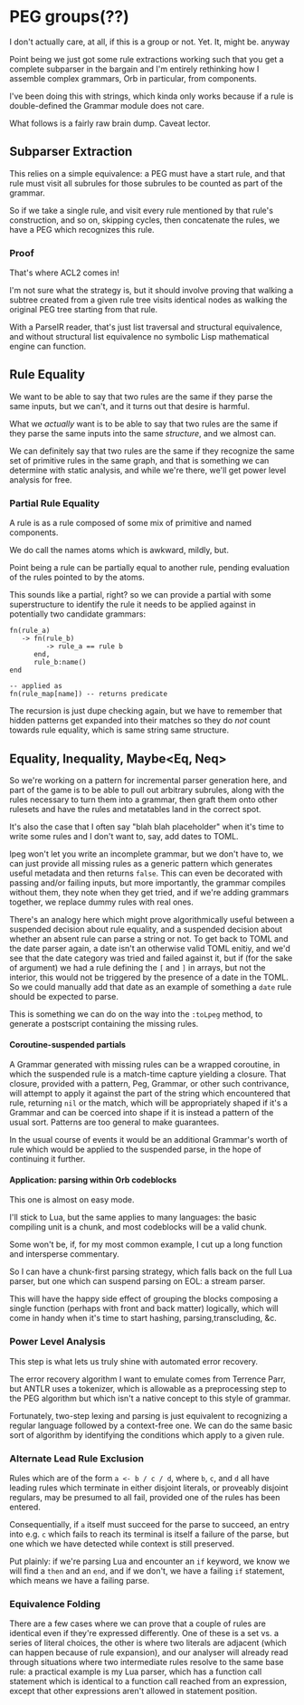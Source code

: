 # PEG groups\(??\)


  I don't actually care, at all, if this is a group or not\.  Yet\.  It, might
be\.  anyway

Point being we just got some rule extractions working such that you get a
complete subparser in the bargain and I'm entirely rethinking how I assemble
complex grammars, Orb in particular, from components\.

I've been doing this with strings, which kinda only works because if a rule
is double\-defined the Grammar module does not care\.

What follows is a fairly raw brain dump\.  Caveat lector\.


## Subparser Extraction

This relies on a simple equivalence: a PEG must have a start rule, and that
rule must visit all subrules for those subrules to be counted as part of the
grammar\.

So if we take a single rule, and visit every rule mentioned by that rule's
construction, and so on, skipping cycles, then concatenate the rules, we have
a PEG which recognizes this rule\.


### Proof

That's where ACL2 comes in\!

I'm not sure what the strategy is, but it should involve proving that
walking a subtree created from a given rule tree visits identical nodes as
walking the original PEG tree starting from that rule\.

With a ParseIR reader, that's just list traversal and structural equivalence,
and without structural list equivalence no symbolic Lisp mathematical engine
can function\.


## Rule Equality

We want to be able to say that two rules are the same if they parse the same
inputs, but we can't, and it turns out that desire is harmful\.

What we *actually* want is to be able to say that two rules are the same if
they parse the same inputs into the same *structure*, and we almost can\.

We can definitely say that two rules are the same if they recognize the same
set of primitive rules in the same graph, and that is something we can
determine with static analysis, and while we're there, we'll get power level
analysis for free\.


### Partial Rule Equality

A rule is as a rule composed of some mix of primitive and named components\.

We do call the names atoms which is awkward, mildly, but\.

Point being a rule can be partially equal to another rule, pending evaluation
of the rules pointed to by the atoms\.

This sounds like a partial, right? so we can provide a partial with some
superstructure to identify the rule it needs to be applied against in
potentially two candidate grammars:

```lun
fn(rule_a)
   -> fn(rule_b)
         -> rule_a == rule b
      end,
      rule_b:name()
end

-- applied as
fn(rule_map[name]) -- returns predicate
```

The recursion is just dupe checking again, but we have to remember that hidden
patterns get expanded into their matches so they do *not* count towards rule
equality, which is same string same structure\.


## Equality, Inequality, Maybe<Eq, Neq>

So we're working on a pattern for incremental parser generation here, and part
of the game is to be able to pull out arbitrary subrules, along with the rules
necessary to turn them into a grammar, then graft them onto other rulesets and
have the rules and metatables land in the correct spot\.

It's also the case that I often say "blah blah placeholder" when it's time to
write some rules and I don't want to, say, add dates to TOML\.

lpeg won't let you write an incomplete grammar, but we don't have to, we can
just provide all missing rules as a generic pattern which generates useful
metadata and then returns `false`\.  This can even be decorated with passing
and/or failing inputs, but more importantly, the grammar compiles without
them, they note when they get tried, and if we're adding grammars together,
we replace dummy rules with real ones\.

There's an analogy here which might prove algorithmically useful between a
suspended decision about rule equality, and a suspended decision about
whether an absent rule can parse a string or not\.  To get back to TOML and
the date parser again, a date isn't an otherwise valid TOML enitiy, and we'd
see that the date category was tried and failed against it, but if \(for the
sake of argument\) we had a rule defining the `[` and `]` in arrays, but not
the interior, this would not be triggered by the presence of a date in the
TOML\.  So we could manually add that date as an example of something a `date`
rule should be expected to parse\.

This is something we can do on the way into the `:toLpeg` method, to generate
a postscript containing the missing rules\.


#### Coroutine\-suspended partials

  A Grammar generated with missing rules can be a wrapped coroutine, in which
the suspended rule is a match\-time capture yielding a closure\.  That closure,
provided with a pattern, Peg, Grammar, or other such contrivance, will
attempt to apply it against the part of the string which encountered that
rule, returning `nil` or the match, which will be appropriately shaped if it's
a Grammar and can be coerced into shape if it is instead a pattern of the
usual sort\.  Patterns are too general to make guarantees\.

In the usual course of events it would be an additional Grammar's worth of
rule which would be applied to the suspended parse, in the hope of continuing
it further\.


#### Application: parsing within Orb codeblocks

This one is almost on easy mode\.

I'll stick to Lua, but the same applies to many languages: the basic compiling
unit is a chunk, and most codeblocks will be a valid chunk\.

Some won't be, if, for my most common example, I cut up a long function and
intersperse commentary\.

So I can have a chunk\-first parsing strategy, which falls back on the full
Lua parser, but one which can suspend parsing on EOL: a stream parser\.

This will have the happy side effect of grouping the blocks composing a single
function \(perhaps with front and back matter\) logically, which will come in
handy when it's time to start hashing, parsing,transcluding, &c\.



### Power Level Analysis

This step is what lets us truly shine with automated error recovery\.

The error recovery algorithm I want to emulate comes from Terrence Parr, but
ANTLR uses a tokenizer, which is allowable as a preprocessing step to the PEG
algorithm but which isn't a native concept to this style of grammar\.

Fortunately, two\-step lexing and parsing is just equivalent to recognizing
a regular language followed by a context\-free one\.  We can do the same basic
sort of algorithm by identifying the conditions which apply to a given rule\.



### Alternate Lead Rule Exclusion

Rules which are of the form ` a <- b / c / d `, where `b`, `c`, and `d` all
have leading rules which terminate in either disjoint literals, or proveably
disjoint regulars, may be presumed to all fail, provided one of the rules
has been entered\.

Consequentially, if `a` itself must succeed for the parse to succeed, an entry
into e\.g\. `c` which fails to reach its terminal is itself a failure of the
parse, but one which we have detected while context is still preserved\.

Put plainly: if we're parsing Lua and encounter an `if` keyword, we know we
will find a `then` and an `end`, and if we don't, we have a failing `if`
statement, which means we have a failing parse\.



### Equivalence Folding

There are a few cases where we can prove that a couple of rules are identical
even if they're expressed differently\. One of these is a set vs\. a series of
literal choices, the other is where two literals are adjacent \(which can
happen because of rule expansion\), and our analyser will already read through
situations where two intermediate rules resolve to the same base rule: a
practical example is my Lua parser, which has a function call statement which
is identical to a function call reached from an expression, except that other
expressions aren't allowed in statement position\.

